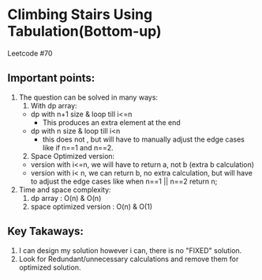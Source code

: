 # Climbing Stairs Using Tabulation(Bottom-up)
Leetcode #70

## Important points:
1. The question can be solved in many ways:
   1. With dp array:
     * dp with n+1 size & loop till i<=n 
        - This produces an extra element at the end
     * dp with n size & loop till i<n
        - this does not , but will have to manually adjust the edge cases like if n==1 and n==2.
   2. Space Optimized version:
     * version with i<=n, we will have to return a, not b (extra b calculation)
     * version with i< n, we can return b, no extra calculation, but will have to adjust the edge cases like when n==1 || n==2 return n;
2. Time and space complexity: 
   1. dp array : O(n) & O(n)
   2. space optimized version : O(n) & O(1)

## Key Takaways:
   1. I can design my solution however i can, there is no "FIXED" solution.
   2. Look for Redundant/unnecessary calculations and remove them for optimized solution.
